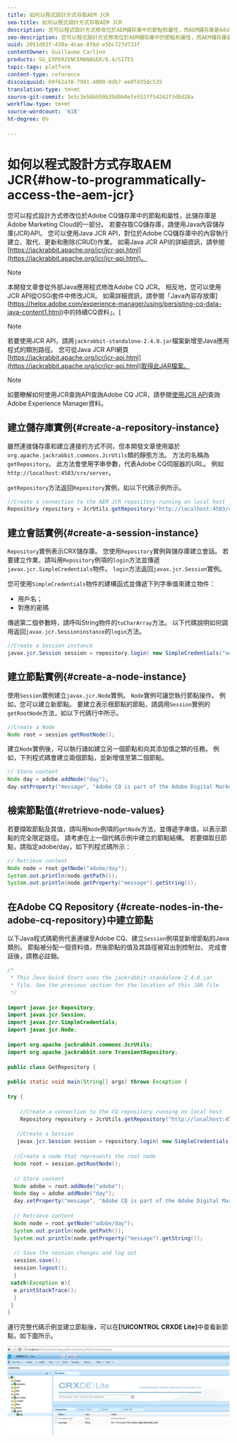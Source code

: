 ```yaml
---
title: 如何以程式設計方式存取AEM JCR
seo-title: 如何以程式設計方式存取AEM JCR
description: 您可以程式設計方式修改位於AEM儲存庫中的節點和屬性，而AEM儲存庫是Adobe Marketing Cloud的一部分
seo-description: 您可以程式設計方式修改位於AEM儲存庫中的節點和屬性，而AEM儲存庫是Adobe Marketing Cloud的一部分
uuid: 2051d03f-430a-4cae-8f6d-e5bc727d733f
contentOwner: Guillaume Carlino
products: SG_EXPERIENCEMANAGER/6.4/SITES
topic-tags: platform
content-type: reference
discoiquuid: 69f62a38-7991-4009-8db7-ee8fd35dc535
translation-type: tm+mt
source-git-commit: 3e5c3e56b950b39d0b0efe552ff54242f3d8d28a
workflow-type: tm+mt
source-wordcount: '618'
ht-degree: 0%

---
```



# 如何以程式設計方式存取AEM JCR{#how-to-programmatically-access-the-aem-jcr}

您可以程式設計方式修改位於Adobe CQ儲存庫中的節點和屬性，此儲存庫是Adobe Marketing Cloud的一部分。 若要存取CQ儲存庫，請使用Java內容儲存庫(JCR)API。 您可以使用Java JCR API，對位於Adobe CQ儲存庫中的內容執行建立、取代、更新和刪除(CRUD)作業。 如需Java JCR API的詳細資訊，請參閱[https://jackrabbit.apache.org/jcr/jcr-api.html](https://jackrabbit.apache.org/jcr/jcr-api.html)。

>[!NOTE]
>
>本開發文章會從外部Java應用程式修改Adobe CQ JCR。 相反地，您可以使用JCR API從OSGi套件中修改JCR。 如需詳細資訊，請參閱「Java內容存放庫](https://helpx.adobe.com/experience-manager/using/persisting-cq-data-java-content1.html)中的持續CQ資料」。[

>[!NOTE]
>
>若要使用JCR API，請將`jackrabbit-standalone-2.4.0.jar`檔案新增至Java應用程式的類別路徑。 您可從Java JCR API網頁[https://jackrabbit.apache.org/jcr/jcr-api.html](https://jackrabbit.apache.org/jcr/jcr-api.html)取得此JAR檔案。

>[!NOTE]
>
>如要瞭解如何使用JCR查詢API查詢Adobe CQ JCR，請參閱[使用JCR API](https://helpx.adobe.com/experience-manager/using/querying-experience-manager-data-using1.html)查詢Adobe Experience Manager資料。

## 建立儲存庫實例{#create-a-repository-instance}

雖然連接儲存庫和建立連接的方式不同，但本開發文章使用屬於`org.apache.jackrabbit.commons.JcrUtils`類的靜態方法。 方法的名稱為`getRepository`。 此方法會使用字串參數，代表Adobe CQ伺服器的URL。 例如`http://localhost:4503/crx/server`。

`getRepository`方法返回`Repository`實例，如以下代碼示例所示。

```java
//Create a connection to the AEM JCR repository running on local host
Repository repository = JcrUtils.getRepository("http://localhost:4503/crx/server");
```

## 建立會話實例{#create-a-session-instance}

`Repository`實例表示CRX儲存庫。 您使用`Repository`實例與儲存庫建立會話。 若要建立作業，請叫用`Repository`例項的`login`方法並傳遞`javax.jcr.SimpleCredentials`物件。 `login`方法返回`javax.jcr.Session`實例。

您可使用`SimpleCredentials`物件的建構函式並傳遞下列字串值來建立物件：

* 用戶名；
* 對應的密碼

傳遞第二個參數時，請呼叫String物件的`toCharArray`方法。 以下代碼說明如何調用返回`javax.jcr.Sessioninstance`的`login`方法。

```java
//Create a Session instance
javax.jcr.Session session = repository.login( new SimpleCredentials("admin", "admin".toCharArray()));
```

## 建立節點實例{#create-a-node-instance}

使用`Session`實例建立`javax.jcr.Node`實例。 `Node`實例可讓您執行節點操作。 例如，您可以建立新節點。 要建立表示根節點的節點，請調用`Session`實例的`getRootNode`方法，如以下代碼行中所示。

```java
//Create a Node
Node root = session.getRootNode();
```

建立`Node`實例後，可以執行諸如建立另一個節點和向其添加值之類的任務。 例如，下列程式碼會建立兩個節點，並新增值至第二個節點。

```java
// Store content 
Node day = adobe.addNode("day");
day.setProperty("message", "Adobe CQ is part of the Adobe Digital Marketing Suite!");
```

## 檢索節點值{#retrieve-node-values}

若要擷取節點及其值，請叫用`Node`例項的`getNode`方法，並傳遞字串值，以表示節點的完全限定路徑。 請考慮在上一個代碼示例中建立的節點結構。 若要擷取日節點，請指定adobe/day，如下列程式碼所示：

```java
// Retrieve content
Node node = root.getNode("adobe/day");
System.out.println(node.getPath());
System.out.println(node.getProperty("message").getString());
```

## 在Adobe CQ Repository {#create-nodes-in-the-adobe-cq-repository}中建立節點

以下Java程式碼範例代表連線至Adobe CQ、建立`Session`例項並新增節點的Java類別。 節點被分配一個資料值，然後節點的值及其路徑被寫出到控制台。 完成會話後，請務必註銷。

```java
/*
 * This Java Quick Start uses the jackrabbit-standalone-2.4.0.jar
 * file. See the previous section for the location of this JAR file
 */
 
import javax.jcr.Repository; 
import javax.jcr.Session; 
import javax.jcr.SimpleCredentials; 
import javax.jcr.Node; 
 
import org.apache.jackrabbit.commons.JcrUtils;
import org.apache.jackrabbit.core.TransientRepository;

public class GetRepository {

public static void main(String[] args) throws Exception { 
 
try { 
 
    //Create a connection to the CQ repository running on local host 
    Repository repository = JcrUtils.getRepository("http://localhost:4503/crx/server");
   
   //Create a Session
   javax.jcr.Session session = repository.login( new SimpleCredentials("admin", "admin".toCharArray())); 
 
  //Create a node that represents the root node
  Node root = session.getRootNode(); 
 
  // Store content 
  Node adobe = root.addNode("adobe"); 
  Node day = adobe.addNode("day"); 
  day.setProperty("message", "Adobe CQ is part of the Adobe Digital Marketing Suite!");

  // Retrieve content 
  Node node = root.getNode("adobe/day"); 
  System.out.println(node.getPath()); 
  System.out.println(node.getProperty("message").getString()); 
 
  // Save the session changes and log out
  session.save(); 
  session.logout();
  }
 catch(Exception e){
  e.printStackTrace();
  }
 } 
}
```

運行完整代碼示例並建立節點後，可以在&#x200B;**[!UICONTROL CRXDE Lite]**&#x200B;中查看新節點，如下圖所示。

![chlimage_1-68](assets/chlimage_1-68.png)


